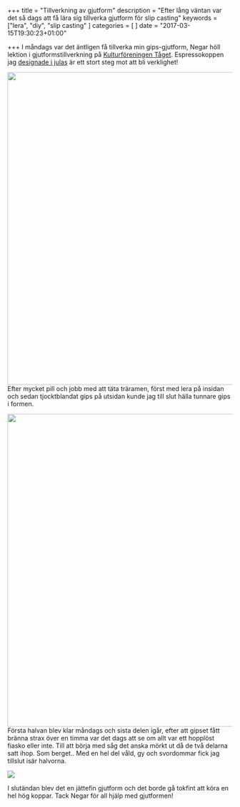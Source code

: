 +++
title = "Tillverkning av gjutform"
description = "Efter lång väntan var det så dags att få lära sig tillverka gjutform för slip casting"
keywords = ["lera", "diy", "slip casting"
]
categories = [
]
date = "2017-03-15T19:30:23+01:00"

+++
I måndags var det äntligen få tillverka min gips-gjutform, Negar höll lektion i gjutformstillverkning på [Kulturföreningen Tåget](http://www.taget.se). Espressokoppen jag [designade i julas](/blog/2016/12/19/måla-med-blender/) är ett stort steg mot att bli verklighet!
<!--more-->
<p>
<img src="/images/gjutform/IMG_2359+62.png" width="700px">
Efter mycket pill och jobb med att täta träramen, först med lera på insidan och sedan tjocktblandat gips på utsidan kunde jag till slut hälla tunnare gips i formen.
</p>

<p>
<img src="/images/gjutform/IMG_2358+63.png" width="700px">
Första halvan blev klar måndags och sista delen igår, efter att gipset fått bränna strax över en timma var det dags att se om allt var ett hopplöst fiasko eller inte. Till att börja med såg det anska mörkt ut då de två delarna satt ihop. Som berget.. Med en hel del våld, gy och svordommar fick jag tillslut isär halvorna.
</p>
<img src="/images/gjutform/IMG_2364.jpg">
<p>
I slutändan blev det en jättefin gjutform och det borde gå tokfint att köra en hel hög koppar. Tack Negar för all hjälp med gjutformen!
</p>

